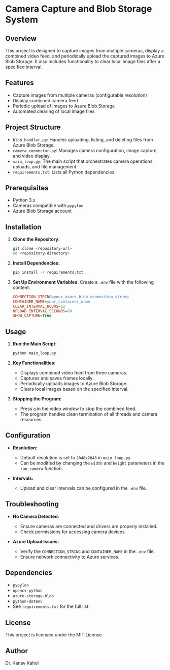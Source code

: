 
# Camera Capture and Blob Storage System

## Overview

This project is designed to capture images from multiple cameras, display a combined video feed, and periodically upload the captured images to Azure Blob Storage. It also includes functionality to clear local image files after a specified interval.

## Features

- Capture images from multiple cameras (configurable resolution)
- Display combined camera feed
- Periodic upload of images to Azure Blob Storage
- Automated clearing of local image files

## Project Structure

- `blob_handler.py`: Handles uploading, listing, and deleting files from Azure Blob Storage.
- `camera_connector.py`: Manages camera configuration, image capture, and video display.
- `main_loop.py`: The main script that orchestrates camera operations, uploads, and file management.
- `requirements.txt`: Lists all Python dependencies.

## Prerequisites

- Python 3.x
- Cameras compatible with `pypylon`
- Azure Blob Storage account

## Installation

1. **Clone the Repository:**
   ```bash
   git clone <repository-url>
   cd <repository-directory>
   ```

2. **Install Dependencies:**
   ```bash
   pip install -r requirements.txt
   ```

3. **Set Up Environment Variables:**
   Create a `.env` file with the following content:
   ```ini
   CONNECTION_STRING=your_azure_blob_connection_string
   CONTAINER_NAME=your_container_name
   CLEAR_INTERVAL_HOURS=12
   UPLOAD_INTERVAL_SECONDS=60
   SHOW_CAPTURE=True
   ```

## Usage

1. **Run the Main Script:**
   ```bash
   python main_loop.py
   ```

2. **Key Functionalities:**
   - Displays combined video feed from three cameras.
   - Captures and saves frames locally.
   - Periodically uploads images to Azure Blob Storage.
   - Clears local images based on the specified interval.

3. **Stopping the Program:**
   - Press `q` in the video window to stop the combined feed.
   - The program handles clean termination of all threads and camera resources.

## Configuration

- **Resolution:**
  - Default resolution is set to `2048x2048` in `main_loop.py`.
  - Can be modified by changing the `width` and `height` parameters in the `run_camera` function.

- **Intervals:**
  - Upload and clear intervals can be configured in the `.env` file.

## Troubleshooting

- **No Camera Detected:**
  - Ensure cameras are connected and drivers are properly installed.
  - Check permissions for accessing camera devices.

- **Azure Upload Issues:**
  - Verify the `CONNECTION_STRING` and `CONTAINER_NAME` in the `.env` file.
  - Ensure network connectivity to Azure services.

## Dependencies

- `pypylon`
- `opencv-python`
- `azure-storage-blob`
- `python-dotenv`
- See `requirements.txt` for the full list.

## License

This project is licensed under the MIT License.

## Author
Dr. Kanav Kahol
